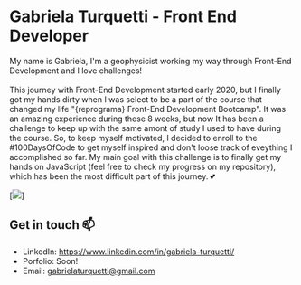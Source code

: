 # Gabriela Turquetti - Front End Developer 
My name is Gabriela, I'm a geophysicist working my way through Front-End Development and I love challenges!<br><br>
This journey with Front-End Development started early 2020, but I finally got my hands dirty when I was select to be a part of the course that changed my life "{reprograma} Front-End Development Bootcamp". It was an amazing experience during these 8 weeks, but now It has been a challenge to keep up with the same amont of study I used to have during the course. So, to keep myself motivated, I decided to enroll to the #100DaysOfCode to get myself inspired and don't loose track of eveything I accomplished so far. My main goal with this challenge is to finally get my hands on JavaScript (feel free to check my progress on my repository), which has been the most difficult part of this journey. 💕

[![](https://media.giphy.com/media/dxu3CvOw4AjYc/giphy.gif)]

## Get in touch 📫
- LinkedIn: https://www.linkedin.com/in/gabriela-turquetti/
- Porfolio: Soon!
- Email: gabrielaturquetti@gmail.com
